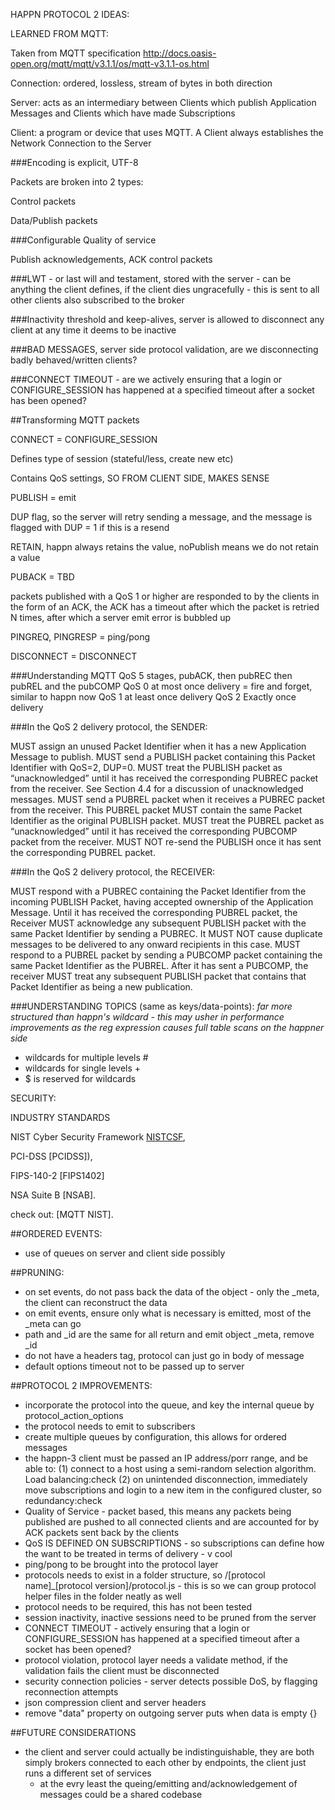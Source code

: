 HAPPN PROTOCOL 2 IDEAS:

LEARNED FROM MQTT:

Taken from MQTT specification http://docs.oasis-open.org/mqtt/mqtt/v3.1.1/os/mqtt-v3.1.1-os.html

Connection: ordered, lossless, stream of bytes in both direction

Server: acts as an intermediary between Clients which publish Application Messages and Clients which have made Subscriptions

Client: a program or device that uses MQTT. A Client always establishes the Network Connection to the Server

###Encoding is explicit, UTF-8

Packets are broken into 2 types:

Control packets

Data/Publish packets

###Configurable Quality of service

Publish acknowledgements, ACK control packets

###LWT - or last will and testament, stored with the server - can be anything the client defines, if the client dies ungracefully - this is sent to all other clients also subscribed to the broker

###Inactivity threshold and keep-alives, server is allowed to disconnect any client at any time it deems to be inactive

###BAD MESSAGES, server side protocol validation, are we disconnecting badly behaved/written clients?

###CONNECT TIMEOUT - are we actively ensuring that a login or CONFIGURE_SESSION has happened at a specified timeout after a socket has been opened?

##Transforming MQTT packets

CONNECT = CONFIGURE_SESSION

Defines type of session (stateful/less, create new etc)

Contains QoS settings, SO FROM CLIENT SIDE, MAKES SENSE

PUBLISH = emit

DUP flag, so the server will retry sending a message, and the message is flagged with DUP = 1 if this is a resend

RETAIN, happn always retains the value, noPublish means we do not retain a value

PUBACK = TBD

packets published with a QoS 1 or higher are responded to by the clients in the form of an ACK, the ACK has a timeout after which the packet is retried N times, after which a server emit error is bubbled up

PINGREQ, PINGRESP = ping/pong

DISCONNECT = DISCONNECT

###Understanding MQTT QoS
5 stages, pubACK, then pubREC then pubREL and the pubCOMP
QoS 0 at most once delivery = fire and forget, similar to happn now
QoS 1 at least once delivery
QoS 2 Exactly once delivery

###In the QoS 2 delivery protocol, the SENDER:

MUST assign an unused Packet Identifier when it has a new Application Message to publish.
MUST send a PUBLISH packet containing this Packet Identifier with QoS=2, DUP=0.
MUST treat the PUBLISH packet as “unacknowledged” until it has received the corresponding PUBREC packet from the receiver. See Section 4.4 for a discussion of unacknowledged messages.
MUST send a PUBREL packet when it receives a PUBREC packet from the receiver. This PUBREL packet MUST contain the same Packet Identifier as the original PUBLISH packet.
MUST treat the PUBREL packet as “unacknowledged” until it has received the corresponding PUBCOMP packet from the receiver.
MUST NOT re-send the PUBLISH once it has sent the corresponding PUBREL packet.

###In the QoS 2 delivery protocol, the RECEIVER:

MUST respond with a PUBREC containing the Packet Identifier from the incoming PUBLISH Packet, having accepted ownership of the Application Message.
Until it has received the corresponding PUBREL packet, the Receiver MUST acknowledge any subsequent PUBLISH packet with the same Packet Identifier by sending a PUBREC. It MUST NOT cause duplicate messages to be delivered to any onward recipients in this case.
MUST respond to a PUBREL packet by sending a PUBCOMP packet containing the same Packet Identifier as the PUBREL.
After it has sent a PUBCOMP, the receiver MUST treat any subsequent PUBLISH packet that contains that Packet Identifier as being a new publication.

###UNDERSTANDING TOPICS (same as keys/data-points):
*far more structured than happn's wildcard - this may usher in performance improvements as the reg expression causes full table scans on the happner side*
- wildcards for multiple levels  #
- wildcards for single levels +
- $ is reserved for wildcards

SECURITY:

INDUSTRY STANDARDS

NIST Cyber Security Framework [NISTCSF](http://docs.oasis-open.org/mqtt/mqtt/v3.1.1/os/mqtt-v3.1.1-os.html#NISTCSF),

PCI-DSS [PCIDSS]),

FIPS-140-2 [FIPS1402]

NSA Suite B [NSAB].

check out: [MQTT NIST].

##ORDERED EVENTS:

- use of queues on server and client side possibly

##PRUNING:

- on set events, do not pass back the data of the object - only the _meta, the client can reconstruct the data
- on emit events, ensure only what is necessary is emitted, most of the _meta can go
- path and _id are the same for all return and emit object _meta, remove _id
- do not have a headers tag, protocol can just go in body of message
- default options timeout not to be passed up to server

##PROTOCOL 2 IMPROVEMENTS:

- incorporate the protocol into the queue, and key the internal queue by protocol_action_options
- the protocol needs to emit to subscribers
- create multiple queues by configuration, this allows for ordered messages
- the happn-3 client must be passed an IP address/porr range, and be able to:
 (1) connect to a host using a semi-random selection algorithm. Load balancing:check
 (2) on unintended disconnection, immediately move subscriptions and login to a new item in the configured cluster, so redundancy:check
- Quality of Service - packet based, this means any packets being published are pushed to all connected clients and are accounted for by ACK packets sent back by the clients
- QoS IS DEFINED ON SUBSCRIPTIONS - so subscriptions can define how the want to be treated in terms of delivery - v cool
- ping/pong to be brought into the protocol layer
- protocols needs to exist in a folder structure, so /[protocol name]_[protocol version]/protocol.js - this is so we can group protocol helper files in the folder neatly as well
- protocol needs to be required, this has not been tested
- session inactivity, inactive sessions need to be pruned from the server
- CONNECT TIMEOUT - actively ensuring that a login or CONFIGURE_SESSION has happened at a specified timeout after a socket has been opened?
- protocol violation, protocol layer needs a validate method, if the validation fails the client must be disconnected
- security connection policies - server detects possible DoS, by flagging reconnection attempts
- json compression client and server headers
- remove "data" property on outgoing server puts when data is empty {}


##FUTURE CONSIDERATIONS

- the client and server could actually be indistinguishable, they are both simply brokers connected to each other by endpoints, the client just runs a different set of services
    - at the evry least the queing/emitting and/acknowledgement of messages could be a shared codebase